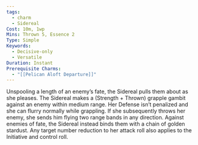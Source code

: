 ```yaml
---
tags:
  - charm
  - Sidereal
Cost: 10m, 1wp
Mins: Thrown 5, Essence 2
Type: Simple
Keywords:
  - Decisive-only
  - Versatile
Duration: Instant
Prerequisite Charms:
  - "[[Pelican Aloft Departure]]"
---
```

Unspooling a length of an enemy’s fate, the Sidereal pulls them about as she pleases. The Sidereal makes a (Strength + Thrown) grapple gambit against an enemy within medium range. Her Defense isn’t penalized and she can flurry normally while grappling. If she subsequently throws her enemy, she sends him flying two range bands in any direction. Against enemies of fate, the Sidereal instead binds them with a chain of golden stardust. Any target number reduction to her attack roll also applies to the Initiative and control roll.